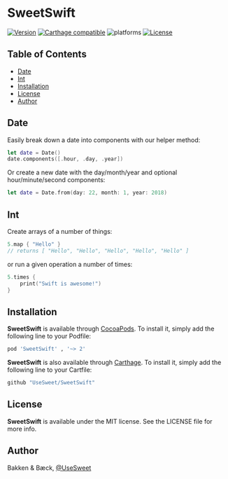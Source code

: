 # SweetSwift

[![Version](https://img.shields.io/cocoapods/v/SweetSwift.svg?style=flat)](https://cocoapods.org/pods/SweetSwift)
[![Carthage compatible](https://img.shields.io/badge/Carthage-compatible-4BC51D.svg?style=flat)](https://github.com/UseSweet/SweetSwift)
![platforms](https://img.shields.io/badge/platforms-iOS%20%7C%20OS%20X%20%7C%20watchOS%20%7C%20tvOS%20-lightgrey.svg)
[![License](https://img.shields.io/cocoapods/l/SweetSwift.svg?style=flat)](https://cocoapods.org/pods/DATAStack)

## Table of Contents

* [Date](#date)
* [Int](#int)
* [Installation](#installation)
* [License](#license)
* [Author](#author)


## Date

Easily break down a date into components with our helper method:

```swift
let date = Date()
date.components([.hour, .day, .year])
```

Or create a new date with the day/month/year and optional hour/minute/second components: 

```swift
let date = Date.from(day: 22, month: 1, year: 2018)
```

## Int

Create arrays of a number of things: 

```swift
5.map { "Hello" }
// returns [ "Hello", "Hello", "Hello", "Hello", "Hello" ]
```

or run a given operation a number of times: 
```swift
5.times {
    print("Swift is awesome!")
}
```

## Installation

**SweetSwift** is available through [CocoaPods](http://cocoapods.org). To install
it, simply add the following line to your Podfile:

```ruby
pod 'SweetSwift' , '~> 2'
```

**SweetSwift** is also available through [Carthage](https://github.com/Carthage/Carthage). To install
it, simply add the following line to your Cartfile:

```ruby
github "UseSweet/SweetSwift"
```

## License

**SweetSwift** is available under the MIT license. See the LICENSE file for more info.

## Author

Bakken & Bæck, [@UseSweet](https://twitter.com/UseSweet)
